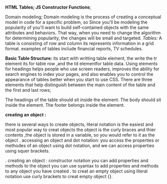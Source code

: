 **HTML Tables; JS Constructor Functions**;

Domain modeling;
Domain modeling is the process of creating a conceptual model in code for a specific problem, so Since you'll be modeling the popularity of you'll want to build self-contained objects with the same attributes and behaviors. That way, when you need to change the algorithm for determining popularity, the changes will be small and targeted.
*Tables:*
A table is consisting of row and column
its represents information in a grid format. examples of tables include financial reports, TV schedules.

**Basic Table Structure:**
its start with writting table element, the write the tr element its for table row ,and the td elementfor table data.
Using <th> elements for headings helps people who use screen readers, improves the ability for search engines to index your pages, and also
enables you to control the appearance of tables better when you start to use CSS.
There are three elements that help distinguish between the main content of the table and the first and last rows;
<thead> The headings of the table should sit inside the <thead> element.
<tbody> The body should sit inside the <tbody> element.
<tfoot>The footer belongs inside the <tfoot> element.

**creating an object :**

there is several ways to create objects,
literal notation is the easiest and most popular way to creat objects
the object is the curly braces and thier contents ,the object is stored in a variable,
so you would refer to it as the object .
accessing an object and dot notation:
you access the properties or methodes of an object using dot notation, and we can access properties using squer brackets.

.
creating an object : constructor notation 
you can add properties and methods to the object
you can use syantax to add properties and methods to any object you have created .
to creat an empty object using literal notation use 
curly brackets to creat empty object {}.